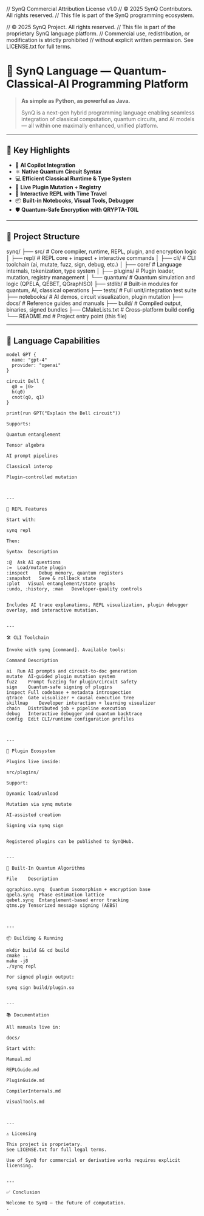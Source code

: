 // SynQ Commercial Attribution License v1.0
// © 2025 SynQ Contributors. All rights reserved.
// This file is part of the SynQ programming ecosystem.

// © 2025 SynQ Project. All rights reserved.
// This file is part of the proprietary SynQ language platform.
// Commercial use, redistribution, or modification is strictly prohibited
// without explicit written permission. See LICENSE.txt for full terms.

# 🌌 SynQ Language — Quantum-Classical-AI Programming Platform

> **As simple as Python, as powerful as Java.**
>  
> SynQ is a next-gen hybrid programming language enabling seamless integration of classical computation, quantum circuits, and AI models — all within one maximally enhanced, unified platform.

---

## 🚀 Key Highlights

- 🧠 **AI Copilot Integration**
- ⚛️ **Native Quantum Circuit Syntax**
- 💻 **Efficient Classical Runtime & Type System**
- 🔌 **Live Plugin Mutation + Registry**
- 🧪 **Interactive REPL with Time Travel**
- 📦 **Built-in Notebooks, Visual Tools, Debugger**
- 🛡️ **Quantum-Safe Encryption with QRYPTA-TGIL**

---

## 📁 Project Structure

synq/ ├── src/              # Core compiler, runtime, REPL, plugin, and encryption logic │   ├── repl/         # REPL core + inspect + interactive commands │   ├── cli/          # CLI toolchain (ai, mutate, fuzz, sign, debug, etc.) │   ├── core/         # Language internals, tokenization, type system │   ├── plugins/      # Plugin loader, mutation, registry management │   └── quantum/      # Quantum simulation and logic (QPELA, QEBET, QGraphISO) ├── stdlib/           # Built-in modules for quantum, AI, classical operations ├── tests/            # Full unit/integration test suite ├── notebooks/        # AI demos, circuit visualization, plugin mutation ├── docs/             # Reference guides and manuals ├── build/            # Compiled output, binaries, signed bundles ├── CMakeLists.txt    # Cross-platform build config └── README.md         # Project entry point (this file)

---

## 🧠 Language Capabilities

```synq
model GPT {
  name: "gpt-4"
  provider: "openai"
}

circuit Bell {
  q0 = |0>
  h(q0)
  cnot(q0, q1)
}

print(run GPT("Explain the Bell circuit"))

Supports:

Quantum entanglement

Tensor algebra

AI prompt pipelines

Classical interop

Plugin-controlled mutation



---

🧪 REPL Features

Start with:

synq repl

Then:

Syntax	Description

:@	Ask AI questions
:=	Load/mutate plugin
:inspect	Debug memory, quantum registers
:snapshot	Save & rollback state
:plot	Visual entanglement/state graphs
:undo, :history, :man	Developer-quality controls


Includes AI trace explanations, REPL visualization, plugin debugger overlay, and interactive mutation.


---

🛠 CLI Toolchain

Invoke with synq [command]. Available tools:

Command	Description

ai	Run AI prompts and circuit-to-doc generation
mutate	AI-guided plugin mutation system
fuzz	Prompt fuzzing for plugin/circuit safety
sign	Quantum-safe signing of plugins
inspect	Full codebase + metadata introspection
qtrace	Gate visualizer + causal execution tree
skillmap	Developer interaction + learning visualizer
chain	Distributed job + pipeline execution
debug	Interactive debugger and quantum backtrace
config	Edit CLI/runtime configuration profiles



---

🔌 Plugin Ecosystem

Plugins live inside:

src/plugins/

Support:

Dynamic load/unload

Mutation via synq mutate

AI-assisted creation

Signing via synq sign


Registered plugins can be published to SynQHub.


---

🧪 Built-In Quantum Algorithms

File	Description

qgraphiso.synq	Quantum isomorphism + encryption base
qpela.synq	Phase estimation lattice
qebet.synq	Entanglement-based error tracking
qtms.py	Tensorized message signing (AEBS)



---

📦 Building & Running

mkdir build && cd build
cmake ..
make -j8
./synq repl

For signed plugin output:

synq sign build/plugin.so


---

📚 Documentation

All manuals live in:

docs/

Start with:

Manual.md

REPLGuide.md

PluginGuide.md

CompilerInternals.md

VisualTools.md



---

⚠️ Licensing

This project is proprietary.
See LICENSE.txt for full legal terms.

Use of SynQ for commercial or derivative works requires explicit licensing.


---

✅ Conclusion

Welcome to SynQ — the future of computation.
.


